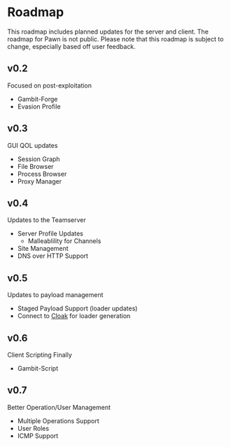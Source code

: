 # Roadmap

This roadmap includes planned updates for the server and client. The roadmap for Pawn is not public. Please note that this roadmap is subject to change, especially based off user feedback.

## v0.2

Focused on post-exploitation

- Gambit-Forge
- Evasion Profile

## v0.3

GUI QOL updates

- Session Graph
- File Browser
- Process Browser
- Proxy Manager

## v0.4

Updates to the Teamserver

- Server Profile Updates
  - Malleablility for Channels
- Site Management
- DNS over HTTP Support

## v0.5

Updates to payload management

- Staged Payload Support (loader updates)
- Connect to [Cloak](https://github.com/HackLike-co/Cloak) for loader generation

## v0.6

Client Scripting Finally

- Gambit-Script

## v0.7

Better Operation/User Management

- Multiple Operations Support
- User Roles
- ICMP Support
